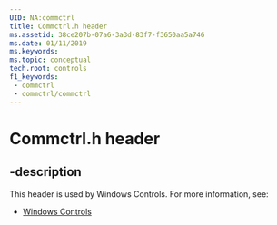 ```yaml
---
UID: NA:commctrl
title: Commctrl.h header
ms.assetid: 38ce207b-07a6-3a3d-83f7-f3650aa5a746
ms.date: 01/11/2019
ms.keywords: 
ms.topic: conceptual
tech.root: controls
f1_keywords:
 - commctrl
 - commctrl/commctrl
---
```


# Commctrl.h header


## -description

This header is used by Windows Controls. For more information, see:

- [Windows Controls](../_controls/index.md)

